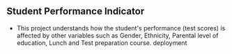 ## Student Performance Indicator

- This project understands how the student's performance (test scores) is affected by other variables such as Gender, Ethnicity, Parental level of education, Lunch and Test preparation course.
deployment
